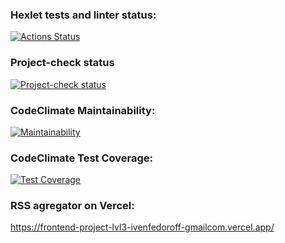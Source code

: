 ### Hexlet tests and linter status:

[![Actions Status](https://github.com/ivan-fedoroff/frontend-project-lvl3/workflows/hexlet-check/badge.svg)](https://github.com/ivan-fedoroff/frontend-project-lvl3/actions)

### Project-check status

[![Project-check status](https://github.com/ivan-fedoroff/frontend-project-lvl3/actions/workflows/project-check.yml/badge.svg)](https://github.com/ivan-fedoroff/frontend-project-lvl3/actions/workflows/project-check.yml)

### CodeClimate Maintainability:

[![Maintainability](https://api.codeclimate.com/v1/badges/a9764ef969d5a9fedb71/maintainability)](https://codeclimate.com/github/ivan-fedoroff/frontend-project-lvl3/maintainability)

### CodeClimate Test Coverage:

[![Test Coverage](https://api.codeclimate.com/v1/badges/a9764ef969d5a9fedb71/test_coverage)](https://codeclimate.com/github/ivan-fedoroff/frontend-project-lvl3/test_coverage)


### RSS agregator on Vercel: 

https://frontend-project-lvl3-ivenfedoroff-gmailcom.vercel.app/